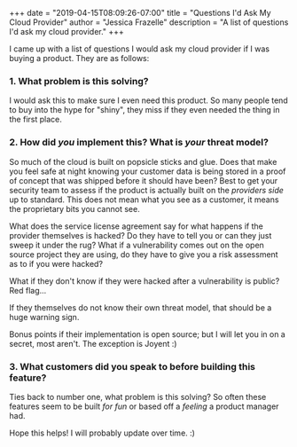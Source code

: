 +++
date = "2019-04-15T08:09:26-07:00"
title = "Questions I'd Ask My Cloud Provider"
author = "Jessica Frazelle"
description = "A list of questions I'd ask my cloud provider."
+++

I came up with a list of questions I would ask my cloud provider if I was
buying a product. They are as follows:

### 1. What problem is this solving?

I would ask this to make sure I even need this product. So many people tend to
buy into the hype for "shiny", they miss if they even needed the thing in the
first place.

### 2. How did _you_ implement this? What is _your_ threat model?

So much of the cloud is built on popsicle sticks and glue. Does that make you
feel safe at night knowing your customer data is being stored in a proof of
concept that was shipped before it should have been? Best to get your security
team to assess if the product is actually built on the _providers side_ up to
standard. This does not mean what you see as a customer, it means the
proprietary bits you cannot see.

What does the service license agreement say for what happens if the provider
themselves is hacked? Do they have to tell you or can they just sweep it under
the rug? What if a vulnerability comes out on the open source project they are
using, do they have to give you a risk assessment as to if you were hacked?

What if they don't know if they were hacked after a vulnerability is public? 
Red flag...

If they themselves do not know their own threat model, that should be a huge
warning sign. 

Bonus points if their implementation is open source; but I will let you in on
a secret, most aren't. The exception is Joyent :)

### 3. What customers did you speak to before building this feature?

Ties back to number one, what problem is this solving? So often these features
seem to be built _for fun_ or based off a _feeling_ a product manager had.

Hope this helps! I will probably update over time. :)
